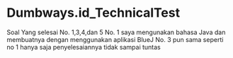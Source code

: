 # Dumbways.id_TechnicalTest
Soal Yang selesai No. 1,3,4,dan 5
No. 1 saya mengunakan bahasa Java dan membuatnya dengan menggunakan aplikasi BlueJ
No. 3 pun sama seperti no 1 hanya saja penyelesaiannya tidak sampai tuntas
